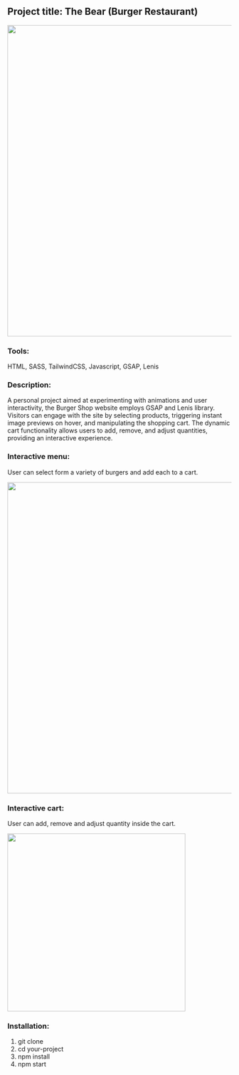 ## Project title: The Bear (Burger Restaurant)

<div align="center"><img src="https://lh3.googleusercontent.com/pw/ADCreHeeVyicIIzWVwDRXcYl02B7RFtOl097LNnuMjv47jPYlWKXEg4Ng6tY3WtiEqOQmXy8bWylERf4EVKxDM64gJSc3WuVIWWeiQYD7rCF1ymop9ZrA335RtpUEkssUVNU5YCj1Nei-44ERq8acF66TL_uoC-gm6V8aeYr5o-wKpQ4IhrqmGt1wMMu6SOygrSGKdD3ekkYYt2ks29XHUQMCYkutF2ckSFZ8s_OyUkCjBO0PXavlXFh8SuGr5vNI0mh5fdt-6YFu7qu7OTsDFjP6wiFyayuj2SNC1Ti9WaZr7X4iXepGGq831_sbhgjHSkqrz-IEKOpsn77q7OgXrbZ9QBrB3dcpQcd_KkWSXvqu4opIJ4-2ZJ_MJrDiMNJLTuJCw-dTVKLOWmWTCo_Qjh5RBuS5aiKeQ2vS7IB7KzdB2pKGFWDhGFFi-Nofyvy206WEVfAccY4V8H7e_NHpnXQ5dYJBRKyMmmumdvXUOzUmLjIsEozQo6TiJxi6C9c20X10DCRpTXeTQs27Pw0QtryaCm4atEYyb36rk9hS3PcGg7mB8X4YBQnCgze_bprrsdqdDhuidU-GoHhPg8kbLcbLQQsUKCHMwB_2mLIsN44912DXyfTAYTJb7K0TLiTltTVIHtrQ5IIrYpKGDhrce39DUqRAUzq3vAuuJl7c-EiGqNHwi3zW0kJKlyA3mxQQoYqApd_p6NRGQf5X2oZdOw7lme4IY2jpGQK_5-6YmAl1JyLzCu-j4eaLPJz1v7buCHmMYqLH8dkq2NwYRizcx1SSwpchoiDJ1665Nlb-6qvQVedZ5LCE7kv09V9I8aREyBZ6AjqGxvtYLb-S-XGj1id2Tpp0dcCvMNa9Cy_3jka0HZIV7c2YUmOnqjykIcX607dXViOvGdBdlsNgDluhkPEa0qxDZ2N5wL8xXe0w3KCglb4S7JcQ-tsqOo0TAmpGEAaD3ZTfX8nLJskLH5qnn8jEOjIuDXZ6qg=w2246-h1244-s-no-gm?authuser=0" width="700px"></div>

### Tools:
HTML, SASS, TailwindCSS, Javascript, GSAP, Lenis

### Description:
A personal project aimed at experimenting with animations and user interactivity, the Burger Shop website employs GSAP and Lenis library. Visitors can engage with the site by selecting products, triggering instant image previews on hover, and manipulating the shopping cart. The dynamic cart functionality allows users to add, remove, and adjust quantities, providing an interactive experience.

### Interactive menu:
User can select form a variety of burgers and add each to a cart.
  
<img src="https://lh3.googleusercontent.com/pw/ADCreHfEGBgKpQkE82WWIrY0Wy4SBIrYu4or0dHP0R9og3tR7C5381cwcbqUKDnrX_EzFK4-3VjI8XTKk686gE-DZrPhsBZcoxWY5oDaPQN4GKivqvyXHzZsl0NWoHo9Pe_sOBxJRwBJ8PDaZj5b9Y-J38aE7qTFurwOz3HkgsFngq-ZcYP4hs_5BNvDxluG1G3dSGhkbmZrVxcz8Dy-2V5OgB8dz0zP-znV4VEoF_RXG6dlEdQCOUHpHZv9dZEoZLrXJ3TC-JDDEGofGsONv1nYFu9pnvVsCDWqc2JGt_GsdB4_MXf4iT7cIhdS8q4Q1RwAJl5W1iZwJaKpZQRcaFlsJ_xK2tNgpSlLv2Q3LJicsVS_WPywtfDqk6pjlcbmdnevb90nOaY6whPUqcZZcsSZqwf-rkDrXDdNHPrpF1xx4pBEuLyPnugAUVGxBpAC8_9-aTUyyXf6okyK3m8ZGEnFKKanUoF4AeugmoXMTx27RoTPTCOfc3vhjSIfOQXxhxfWvRibU8-VFWy9FQtop41OrNr2YOLXufA0DlR_Op1rVJwudceuX4aC5KCVM9qb1ZK1hrKmLGJ1_NEflF6g9bEoP1Lm4HD3HrEgoV2J6nRQ3fSYVFhf6T1agEWUO1KIXHetJmNTnHI6xdexYAcamaabYaCkyX9en1i3D5WOk9So9wWyLsjYzYiJmhtTQOk9kA6N2M8Wa8ipPwAGZjzjpIUQx6SXJpRHm7C3sVjYiSduXCG34-7PN4yy6CQjh3s2NxUXs0HcZii4yn-Lk_PhZJjvA230gEiA9bghWHyCPYgMGdjMbZCpUlnCLPIJHYI7Oo1jxH_MwEQRlmdgWf0FvoYYzHpKv-EXBNFh6qEVQzzhvE5CMptNqS3uSInbF8jNnUAfeSBkukp5pfw4OXt3-FUd4ZCrlhHAUqKjpZBuewYQ2UfUqfdcu3N080FrkmADnOR65s5Dz4RCGfMTXxRUFqXAr00DwruQV5c=w2248-h1244-s-no-gm?authuser=0" width="700px">

### Interactive cart:
User can add, remove and adjust quantity inside the cart.

<img src="https://lh3.googleusercontent.com/pw/ADCreHeHAuvdDjeY48PtnNhh_K5I2aK-dD-U4lHKTZfRgrgmjBwT--oxhFS9jMVO_jq7z3Ty9ji2YZy3xrcaesdTGxIQq_49HJ8f4u5fVih8_w5PcvisKLfSON5noV4AKwnn_kftlzF037HHOG20KiQAU8gyEbM59Fmw_XmIoccx9xIWItWcrjVTSsSjPHTNpLFbUnfcprFUNttcZVhkGeUJqyei-bk7Z7C2zQE5oJ8KjPp72y6sncBqu5j_x5aDoFPJrQa0JlTNO6BiAa80jQj9PvZdvfTQFsRIJCNQ7Vo4U144Vn-W5eiY1cuOv8eTUAnDn8Wfdvjk9Q9hKXs1xtdUzPedKlH99gL-llCCZ689Vin9v5_jf2MOsqYne6lc0YAHMocjEDzd6zZ56paU3pK09Wj3XAf4KjH6FiZMR329nnyGf9SG1W1zr5r_3vGWWnLfkNCgiwQBQz_W5xJzfI1zSASKJw2-hvjimVSq8PArK_7PmhCza7Ijia5GJ-cuTsWab_zG04KeA63zeGIREvYxPLGMN53G4UzeRkjqtm0mOejLv5_7l1pGKWZuO1yi6Bjxo5WCwtGUAzxltZNZS-z8Yp9XvZjfoLd6PrN9LTY_lQij9Uql4Cf4KKn80W_H3Y7UYas9ntHAx6GfVdxvqBHq7y28cP_zdHupIDKS0qkozJp_06vVgK_cMbGwxQPDXW4risdrmkSIZyG62Pfcr3zTPvAgsF3zqh1xPF13DkytijQbHBfvCNFI1DJfEVsxC7xRgmNn8DqZLsPD4jOgqUQAYK84VPavgiMgFZUWTHpMSopbFgWzvYqr4vYFq3gewHRWvftjC9OGLMppl-QgH4lowlJEmWkIlcfXTjbKAfiUNy2Th1Is2kn2A6xI0NuUwBpGI1gl5VdE8NKb3kC3uD5n-ogTUkAnBzerAGG65E1xU6Z5JkuUpVRUM4mMYHd7SGFv4Yx92gxMjl9l4WgRYaL0UtiMdVwBenQ=w366-h437-s-no-gm?authuser=0" height="400px">

### Installation:
1. git clone
2. cd your-project
3. npm install
4. npm start
